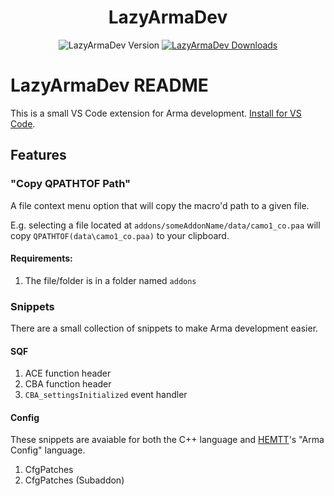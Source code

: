 <h1 align="center">LazyArmaDev</h1>
<p align="center">
    <img src="https://img.shields.io/badge/Version-1.2.2-blue?style=flat-square" alt="LazyArmaDev Version">
    <a href="https://marketplace.visualstudio.com/items?itemName=DartRuffian.lazyarmadev">
        <img src="https://img.shields.io/visual-studio-marketplace/d/DartRuffian.LazyArmaDev?style=flat-square&label=Downloads" alt="LazyArmaDev Downloads">
    </a>
</p>

# LazyArmaDev README

This is a small VS Code extension for Arma development.
[Install for VS Code](https://marketplace.visualstudio.com/items?itemName=DartRuffian.lazyarmadev).

## Features

### "Copy QPATHTOF Path"
A file context menu option that will copy the macro'd path to a given file.

E.g. selecting a file located at `addons/someAddonName/data/camo1_co.paa` will copy `QPATHTOF(data\camo1_co.paa)` to your clipboard.

#### Requirements:
1. The file/folder is in a folder named `addons`

### Snippets
There are a small collection of snippets to make Arma development easier.

#### SQF
1. ACE function header
2. CBA function header
3. `CBA_settingsInitialized` event handler

#### Config
These snippets are avaiable for both the C++ language and [HEMTT](https://marketplace.visualstudio.com/items?itemName=BrettMayson.hemtt)'s "Arma Config" language.
1. CfgPatches
2. CfgPatches (Subaddon)